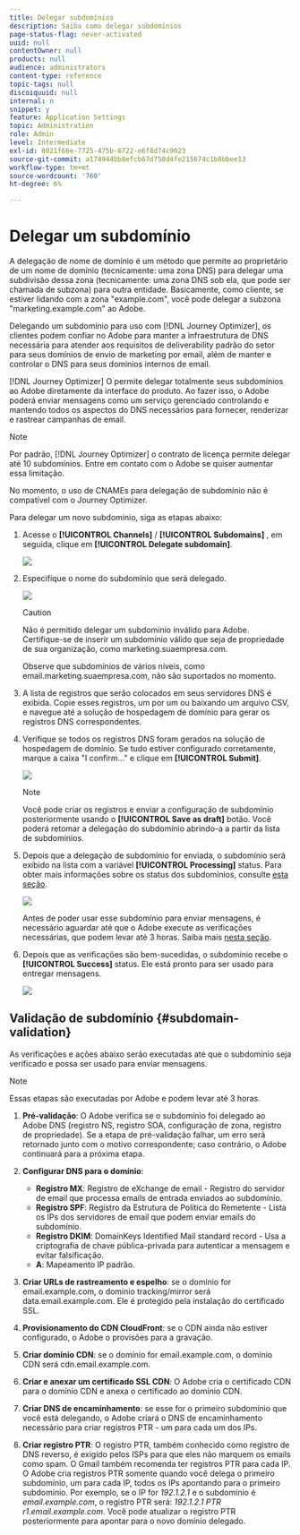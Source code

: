 ```yaml
---
title: Delegar subdomínios
description: Saiba como delegar subdomínios
page-status-flag: never-activated
uuid: null
contentOwner: null
products: null
audience: administrators
content-type: reference
topic-tags: null
discoiquuid: null
internal: n
snippet: y
feature: Application Settings
topic: Administration
role: Admin
level: Intermediate
exl-id: 8021f66e-7725-475b-8722-e6f8d74c9023
source-git-commit: a174944bb8efcb67d758d4fe215674c1b8bbee13
workflow-type: tm+mt
source-wordcount: '760'
ht-degree: 6%

---
```


# Delegar um subdomínio

A delegação de nome de domínio é um método que permite ao proprietário de um nome de domínio (tecnicamente: uma zona DNS) para delegar uma subdivisão dessa zona (tecnicamente: uma zona DNS sob ela, que pode ser chamada de subzona) para outra entidade. Basicamente, como cliente, se estiver lidando com a zona &quot;example.com&quot;, você pode delegar a subzona &quot;marketing.example.com&quot; ao Adobe.

Delegando um subdomínio para uso com [!DNL Journey Optimizer], os clientes podem confiar no Adobe para manter a infraestrutura de DNS necessária para atender aos requisitos de deliverability padrão do setor para seus domínios de envio de marketing por email, além de manter e controlar o DNS para seus domínios internos de email.

[!DNL Journey Optimizer] O permite delegar totalmente seus subdomínios ao Adobe diretamente da interface do produto. Ao fazer isso, o Adobe poderá enviar mensagens como um serviço gerenciado controlando e mantendo todos os aspectos do DNS necessários para fornecer, renderizar e rastrear campanhas de email.

>[!NOTE]
>
>Por padrão, [!DNL Journey Optimizer] o contrato de licença permite delegar até 10 subdomínios. Entre em contato com o Adobe se quiser aumentar essa limitação.
>
>No momento, o uso de CNAMEs para delegação de subdomínio não é compatível com o Journey Optimizer.

Para delegar um novo subdomínio, siga as etapas abaixo:

1. Acesse o **[!UICONTROL Channels]** / **[!UICONTROL Subdomains]** , em seguida, clique em **[!UICONTROL Delegate subdomain]**.

   ![](../assets/subdomain-delegate.png)

1. Especifique o nome do subdomínio que será delegado.

   ![](../assets/subdomain-name.png)

   >[!CAUTION]
   >
   >Não é permitido delegar um subdomínio inválido para Adobe. Certifique-se de inserir um subdomínio válido que seja de propriedade de sua organização, como marketing.suaempresa.com.
   >
   >Observe que subdomínios de vários níveis, como email.marketing.suaempresa.com, não são suportados no momento.

1. A lista de registros que serão colocados em seus servidores DNS é exibida. Copie esses registros, um por um ou baixando um arquivo CSV, e navegue até a solução de hospedagem de domínio para gerar os registros DNS correspondentes.

1. Verifique se todos os registros DNS foram gerados na solução de hospedagem de domínio. Se tudo estiver configurado corretamente, marque a caixa &quot;I confirm...&quot; e clique em **[!UICONTROL Submit]**.

   ![](../assets/subdomain-submit.png)

   >[!NOTE]
   >
   >Você pode criar os registros e enviar a configuração de subdomínio posteriormente usando o **[!UICONTROL Save as draft]** botão. Você poderá retomar a delegação do subdomínio abrindo-a a partir da lista de subdomínios.

1. Depois que a delegação de subdomínio for enviada, o subdomínio será exibido na lista com a variável **[!UICONTROL Processing]** status. Para obter mais informações sobre os status dos subdomínios, consulte [esta seção](access-subdomains.md).

   ![](../assets/subdomain-processing.png)

   Antes de poder usar esse subdomínio para enviar mensagens, é necessário aguardar até que o Adobe execute as verificações necessárias, que podem levar até 3 horas. Saiba mais [nesta seção](#subdomain-validation).

1. Depois que as verificações são bem-sucedidas, o subdomínio recebe o **[!UICONTROL Success]** status. Ele está pronto para ser usado para entregar mensagens.

   <!-- later on, users will be notified in Pulse -->

   ![](../assets/subdomain-notification.png)

## Validação de subdomínio {#subdomain-validation}

As verificações e ações abaixo serão executadas até que o subdomínio seja verificado e possa ser usado para enviar mensagens.

>[!NOTE]
>
>Essas etapas são executadas por Adobe e podem levar até 3 horas.

1. **Pré-validação**: O Adobe verifica se o subdomínio foi delegado ao Adobe DNS (registro NS, registro SOA, configuração de zona, registro de propriedade). Se a etapa de pré-validação falhar, um erro será retornado junto com o motivo correspondente; caso contrário, o Adobe continuará para a próxima etapa.

1. **Configurar DNS para o domínio**:

   * **Registro MX**: Registro de eXchange de email - Registro do servidor de email que processa emails de entrada enviados ao subdomínio.
   * **Registro SPF**: Registro da Estrutura de Política do Remetente - Lista os IPs dos servidores de email que podem enviar emails do subdomínio.
   * **Registro DKIM**: DomainKeys Identified Mail standard record - Usa a criptografia de chave pública-privada para autenticar a mensagem e evitar falsificação.
   * **A**: Mapeamento IP padrão.

1. **Criar URLs de rastreamento e espelho**: se o domínio for email.example.com, o domínio tracking/mirror será data.email.example.com. Ele é protegido pela instalação do certificado SSL.

1. **Provisionamento do CDN CloudFront**: se o CDN ainda não estiver configurado, o Adobe o provisões para a gravação.

1. **Criar domínio CDN**: se o domínio for email.example.com, o domínio CDN será cdn.email.example.com.

1. **Criar e anexar um certificado SSL CDN**: O Adobe cria o certificado CDN para o domínio CDN e anexa o certificado ao domínio CDN.

1. **Criar DNS de encaminhamento**: se esse for o primeiro subdomínio que você está delegando, o Adobe criará o DNS de encaminhamento necessário para criar registros PTR - um para cada um dos IPs.

1. **Criar registro PTR**: O registro PTR, também conhecido como registro de DNS reverso, é exigido pelos ISPs para que eles não marquem os emails como spam. O Gmail também recomenda ter registros PTR para cada IP. O Adobe cria registros PTR somente quando você delega o primeiro subdomínio, um para cada IP, todos os IPs apontando para o primeiro subdomínio. Por exemplo, se o IP for *192.1.2.1* e o subdomínio é *email.example.com*, o registro PTR será: *192.1.2.1 PTR r1.email.example.com*. Você pode atualizar o registro PTR posteriormente para apontar para o novo domínio delegado.
